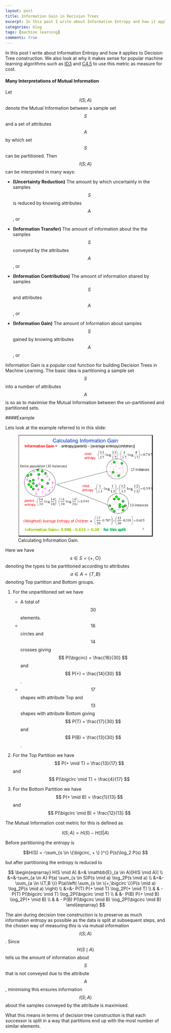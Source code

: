 ```yaml
---
layout: post
title: Information Gain in Decision Trees
excerpt: In this post I write about Information Entropy and how it applies to Decision Tree construction. 
categories: blog
tags: [machine learning]
comments: true
---
```



In this post I write about Information Entropy and how it applies to Decision Tree construction.  We also look at why it makes sense for popular machine learning algorithms such as [ID3](https://en.wikipedia.org/wiki/ID3_algorithm) and [C4.5](https://en.wikipedia.org/wiki/ID3_algorithm) to use this metric as  measure for cost.

#### Many Interpretations of Mutual Information

Let $$I(S;A)$$ denote the Mutual Information between a sample set $$S$$ and a set of attributes $$A$$ by which set $$S$$ can be partitioned.  Then $$I(S;A)$$ can be interpreted in many ways:

* **(Uncertainty Reduction)** The amount by which uncertainty in the samples $$S$$ is reduced by knowing attributes $$A$$, or

* **(Information Transfer)** The amount of information about the the samples $$S$$ conveyed by the attributes $$A$$, or

* **(Information Contribution)** The amount of information shared by samples $$S$$ and attributes $$A$$, or

* **(Information Gain)** The amount of Information about samples $$S$$ gained by knowing attributes $$A$$, or

Information Gain is a popular cost function for building Decision Trees in Machine Learning.  The basic idea is partitioning a sample set $$S$$ into a number of attributes $$A$$ is so as to maximise the Mutual Information between the un-partitioned and partitioned sets.

####Example

Lets look at the example referred to in this slide:


<figure >
  <a href="http://homes.cs.washington.edu/~shapiro/EE596/notes/InfoGain.pdf"> <img src="/images/InfoGainSlide.png" alt="image"></a>
  <figcaption> Calculating Information Gain. </figcaption>
</figure>


Here we have $$s \in S = \{+,\bigcirc\}$$ denoting the types to be partitioned according to attributes $$a \in A =\{T,B\} $$ denoting Top partition and Bottom groups.

1. For the unpartitioned set we have

   * A total of $$30$$ elements.
   * $$16$$ circles and $$14$$ crosses giving $$ P(\bigcirc) = \frac{16}{30} $$ and $$ P(+) = \frac{14}{30} $$.
   * $$17$$ shapes with attribute Top and $$13$$ shapes with attribute Bottom giving $$ P(T) = \frac{17}{30} $$ and $$ P(B) = \frac{13}{30} $$.

2. For the Top Partition we have $$ P(+ \mid T) = \frac{13}{17} $$ and $$ P(\bigcirc \mid T) = \frac{4}{17} $$

3. For the Bottom Partition we have $$ P(+ \mid B) = \frac{1}{13} $$ and $$ P(\bigcirc \mid B) = \frac{12}{13} $$

The Mutual Information cost metric for this is defined as

$$
I(S;A) = H(S) - H(S|A)
$$

Before partitioning the entropy is

$$H(S) = -\sum_{s \in \{\bigcirc, + \} }^{} P(s)\log_2 P(s) $$ 

but after partitioning the entropy is reduced to 

$$
\begin{eqnarray}
H(S \mid A) &=& \mathbb{E}_{a \in A}[H(S \mid A)] \\
&=&-\sum_{a \in A} P(a)  \sum_{s \in S}P(s \mid a) \log_2P(s \mid a)  \\
&=&-\sum_{a \in \{T,B \}} P(a)\left(  \sum_{s \in \{+,\bigcirc \}}P(s \mid a) \log_2P(s \mid a) \right) \\
&=&- P(T)  P(+ \mid T) \log_2P(+ \mid T)  \\
& & - P(T)  P(\bigcirc \mid T) \log_2P(\bigcirc \mid T)  \\
& &- P(B)  P(+ \mid B) \log_2P(+ \mid B)  \\
& & - P(B)  P(\bigcirc \mid B) \log_2P(\bigcirc \mid B) 
\end{eqnarray}
$$

The aim during decision tree construction is to preserve as much information entropy as possible as the data is split at subsequent steps, and the chosen way of measuring this is via mutual information $$I(S;A)$$.  Since $$H(S \mid A)$$ tells us the amount of information about $$S$$ that is not conveyed due to the attribute $$A$$, minimising this ensures information $$I(S;A)$$ about the samples conveyed by the attribute is maximised.  

What this means in terms of decision tree construction is that each successor is split in a way that partitions end up with the most number of similar elements.  
